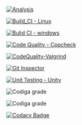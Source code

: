 [![Analysis](https://github.com/aishu110/M1_Snake-Ladders/actions/workflows/Analysis.yml/badge.svg)](https://github.com/aishu110/M1_Snake-Ladders/actions/workflows/Analysis.yml)

[![Build_CI - Linux](https://github.com/aishu110/M1_Snake-Ladders/actions/workflows/Linux.yml/badge.svg)](https://github.com/aishu110/M1_Snake-Ladders/actions/workflows/Linux.yml)

[![Bulid CI - windows](https://github.com/aishu110/M1_Snake-Ladders/actions/workflows/windows.yml/badge.svg)](https://github.com/aishu110/M1_Snake-Ladders/actions/workflows/windows.yml)

[![Code Quality - Cppcheck](https://github.com/aishu110/M1_Snake-Ladders/actions/workflows/cpp.yml/badge.svg)](https://github.com/aishu110/M1_Snake-Ladders/actions/workflows/cpp.yml)

[![CodeQuality-Valgrind](https://github.com/aishu110/M1_Snake-Ladders/actions/workflows/Valgrind.yml/badge.svg)](https://github.com/aishu110/M1_Snake-Ladders/actions/workflows/Valgrind.yml)

[![Git Inspector](https://github.com/aishu110/M1_Snake-Ladders/actions/workflows/gitint.yml/badge.svg)](https://github.com/aishu110/M1_Snake-Ladders/actions/workflows/gitint.yml)

[![Unit Testing - Unity](https://github.com/aishu110/M1_Snake-Ladders/actions/workflows/unit-test.yml/badge.svg)](https://github.com/aishu110/M1_Snake-Ladders/actions/workflows/unit-test.yml)

![Codiga grade](https://api.codiga.io/project/32366/score/svg)

![Codiga grade](https://api.codiga.io/project/32366/status/svg)

[![Codacy Badge](https://app.codacy.com/project/badge/Grade/5c279cd99c5f4d8495213ca5986e0812)](https://www.codacy.com/gh/aishu110/M1_Snake-Ladders/dashboard?utm_source=github.com&amp;utm_medium=referral&amp;utm_content=aishu110/M1_Snake-Ladders&amp;utm_campaign=Badge_Grade)
